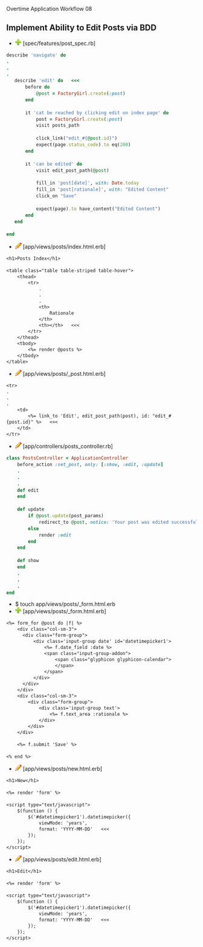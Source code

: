  Overtime Application Workflow 08

 ## Implement Ability to Edit Posts via BDD

 - ![add](plus.png) [spec/features/post_spec.rb]
 ```rb
 describe 'navigate' do
 .
 .
 .
	describe 'edit' do   <<<
		before do
			@post = FactoryGirl.create(:post)
		end

		it 'cat be reached by clicking edit on index page' do
			post = FactoryGirl.create(:post)
			visit posts_path

			click_link("edit_#{@post.id}")
			expect(page.status_code).to eq(200)
		end

		it 'can be edited' do
			visit edit_post_path(@post)

			fill_in 'post[date]', with: Date.today
			fill_in 'post[rationale]', with: "Edited Content"
			click_on "Save"

			expect(page).to have_content("Edited Content")
		end
	end

end
```

- ![edit](edit.png) [app/views/posts/index.html.erb]
```erb
<h1>Posts Index</h1>

<table class="table table-striped table-hover">
	<thead>
		<tr>
			.
			.
			.
			<th>
				Rationale
			</th>
			<th></th>   <<<
		</tr>
	</thead>
	<tbody>
		<%= render @posts %>
	</tbody>
</table>
```

- ![edit](edit.png) [app/views/posts/_post.html.erb]
```erb
<tr>
.
.
.
	<td>
		<%= link_to 'Edit', edit_post_path(post), id: "edit_#{post.id}" %>   <<<
	</td>
</tr>
```

- ![edit](edit.png) [app/controllers/posts_controller.rb]
```rb
class PostsController < ApplicationController
	before_action :set_post, only: [:show, :edit, :update]
	.
	.
	.
	def edit
	end

	def update
		if @post.update(post_params)
			redirect_to @post, notice: 'Your post was edited successfully'
		else
			render :edit
		end
	end

	def show
	end
	.
	.
	.
end
```

- $ touch app/views/posts/_form.html.erb
- ![add](plus.png) [app/views/posts/_form.html.erb]
```erb
<%= form_for @post do |f| %>
    <div class="col-sm-3">
      <div class="form-group">
          <div class='input-group date' id='datetimepicker1'>
              <%= f.date_field :date %>
              <span class="input-group-addon">
                  <span class="glyphicon glyphicon-calendar">
                  </span>
              </span>
          </div>
      </div>
    </div>
    <div class="col-sm-3">
        <div class="form-group">
            <div class='input-group text'>
                <%= f.text_area :rationale %>
            </div>
        </div>
    </div>
	
	<%= f.submit 'Save' %>

<% end %>
```

- ![edit](edit.png) [app/views/posts/new.html.erb]
```erb
<h1>New</h1>

<%= render 'form' %>

<script type="text/javascript">
    $(function () {
        $('#datetimepicker1').datetimepicker({
            viewMode: 'years',
            format: 'YYYY-MM-DD'   <<<
        });
    });
</script>
```

- ![edit](edit.png) [app/views/posts/edit.html.erb]
```erb
<h1>Edit</h1>

<%= render 'form' %>

<script type="text/javascript">
    $(function () {
        $('#datetimepicker1').datetimepicker({
            viewMode: 'years',
            format: 'YYYY-MM-DD'   <<<
        });
    });
</script>
```